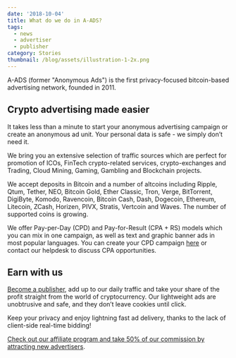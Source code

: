 ```yaml
---
date: '2018-10-04'
title: What do we do in A-ADS?
tags:
  - news
  - advertiser
  - publisher
category: Stories
thumbnail: /blog/assets/illustration-1-2x.png
---
```

A-ADS (former "Anonymous Ads") is the first privacy-focused bitcoin-based advertising network, founded in 2011. 

## Crypto advertising made easier

It takes less than a minute to start your anonymous advertising campaign or create an anonymous ad unit. Your personal data is safe - we simply don’t need it.

We bring you an extensive selection of traffic sources which are perfect for promotion of ICOs, FinTech crypto-related services, crypto-exchanges and Trading, Cloud Mining, Gaming, Gambling and Blockchain projects.

We accept deposits in Bitcoin and a number of altcoins including Ripple, Qtum, Tether, NEO, Bitcoin Gold, Ether Classic, Tron, Verge, BitTorrent, DigiByte, Komodo, Ravencoin, Bitcoin Cash, Dash, Dogecoin, Ethereum, Litecoin, ZCash, Horizen, PIVX, Stratis, Vertcoin and Waves. The number of supported coins is growing.

We offer Pay-per-Day (CPD) and Pay-for-Result (CPA + RS) models which you can mix in one campaign, as well as text and graphic banner ads in most popular languages. You can create your CPD campaign [here](https://a-ads.com/campaigns/new) or contact our helpdesk to discuss CPA opportunities.

## Earn with us

[Become a publisher](https://a-ads.com/ad_units/new), add up to our daily traffic and take your share of the profit straight from the world of cryptocurrency. Our lightweight ads are unobtrusive and safe, and they don’t leave cookies until click.

Keep your privacy and enjoy lightning fast ad delivery, thanks to the lack of client-side real-time bidding!

[Check out our affiliate program and take 50% of our commission by attracting new advertisers](https://a-ads.com/blog/2018-10-04-become-our-affiliate-partner-and-take-50-of-our-fees/).
